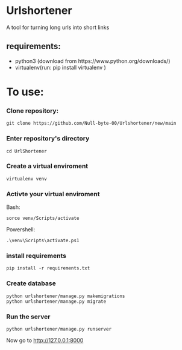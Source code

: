 # Urlshortener
A tool for turning long urls into short links
## requirements:
<ul>
<li>python3 (download from https://www.python.org/downloads/)</li>
<li>virtualenv(run: pip install virtualenv )</li>
</ul>

# To use:
### Clone repository:
```
git clone https://github.com/Null-byte-00/Urlshortener/new/main
```
###  Enter repository's directory
```
cd UrlShortener
```
### Create a virtual enviroment 
```
virtualenv venv
```
### Activte your virtual enviroment
Bash:
```
sorce venv/Scripts/activate
```
Powershell:
```
.\venv\Scripts\activate.ps1
```
### install requirements
```
pip install -r requirements.txt
```
### Create database
```
python urlshortener/manage.py makemigrations
python urlshortener/manage.py migrate
```
### Run the server
```
python urlshortener/manage.py runserver
```
Now go to http://127.0.0.1:8000
